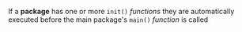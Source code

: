  If a **package** has one or more `init()` _functions_ they are automatically executed before the main package's `main()` _function_ is called